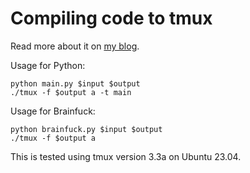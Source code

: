 # Compiling code to tmux

Read more about it on [my blog](https://willhbr.net).

Usage for Python:

```shell
python main.py $input $output
./tmux -f $output a -t main
```

Usage for Brainfuck:

```shell
python brainfuck.py $input $output
./tmux -f $output a
```

This is tested using tmux version 3.3a on Ubuntu 23.04.
